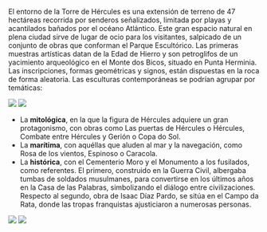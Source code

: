 El entorno de la Torre de Hércules es una extensión de terreno de 47 hectáreas recorrida por senderos señalizados, limitada por playas y acantilados bañados por el océano Atlántico. Este gran espacio natural en plena ciudad sirve de lugar de ocio para los visitantes, salpicado de un conjunto de obras que conforman el Parque Escultórico. Las primeras muestras artísticas datan de la Edad de Hierro y son petroglifos de un yacimiento arqueológico en el Monte dos Bicos, situado en Punta Herminia. Las inscripciones, formas geométricas y signos, están dispuestas en la roca de forma aleatoria. Las esculturas contemporáneas se podrían agrupar por temáticas:

<div class="photoset-grid" data-layout="2">
<a href="http://ciav.s3.amazonaws.com/img/_DSC3556.jpg" class="fresco" data-fresco-group="article" data-fresco-caption=""><img src="http://ciav.s3.amazonaws.com/img/_DSC3556.jpg"></a>
<a href="http://ciav.s3.amazonaws.com/img/_DSC3935.jpg" class="fresco" data-fresco-group="article" data-fresco-caption=""><img src="http://ciav.s3.amazonaws.com/img/_DSC3935.jpg"></a>
</div> 

* La **mitológica**, en la que la figura de Hércules adquiere un gran protagonismo, con obras como Las puertas de Hércules o Hércules, Combate entre Hércules y Gerión o Copa do Sol. 
* La **marítima**, con aquéllas que aluden al mar y la navegación, como Rosa de los vientos, Espinoso o Caracola. 
* La **histórica**, con el Cementerio Moro y el Monumento a los fusilados, como referentes. El primero, construido en la Guerra Civil, albergaba tumbas de soldados musulmanes, para convertirse en los últimos años en la Casa de las Palabras, simbolizando el diálogo entre civilizaciones. Respecto al segundo, obra de Isaac Díaz Pardo, se sitúa en el Campo da Rata, donde las tropas franquistas ajusticiaron a numerosas personas.

<div class="photoset-grid" data-layout="2">
<a href="http://ciav.s3.amazonaws.com/img/aerial-view.jpg" class="fresco" data-fresco-group="article" data-fresco-caption=""><img src="http://ciav.s3.amazonaws.com/img/aerial-view.jpg"></a>
<a href="http://ciav.s3.amazonaws.com/img/postales-2655M.jpgg" class="fresco" data-fresco-group="article" data-fresco-caption=""><img src="http://ciav.s3.amazonaws.com/img/postales-2655M.jpg"></a>
</div>
